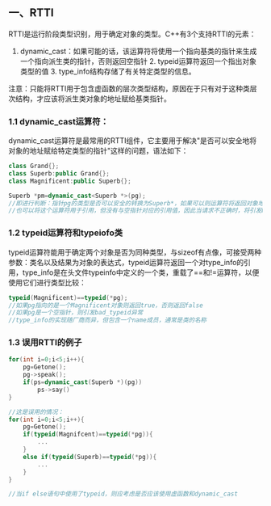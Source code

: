 ## 一、RTTI

​	RTTI是运行阶段类型识别，用于确定对象的类型。C++有3个支持RTTI的元素：

1.  dynamic_cast：如果可能的话，该运算符将使用一个指向基类的指针来生成一个指向派生类的指针，否则返回空指针
 		2. typeid运算符返回一个指出对象类型的值
     		3. type_info结构存储了有关特定类型的信息。

注意：只能将RTTI用于包含虚函数的层次类型结构，原因在于只有对于这种类层次结构，才应该将派生类对象的地址赋给基类指针。

### 1.1 dynamic_cast运算符：

​	dynamic_cast运算符是最常用的RTTI组件，它主要用于解决"是否可以安全地将对象的地址赋给特定类型的指针"这样的问题，语法如下：

```c++
class Grand{};
class Superb:public Grand{};
class Magnificent:public Superb{};

Superb *pm=dynamic_cast<Superb *>(pg);
//即进行判断：指针pg的类型是否可以安全的转换为Superb*，如果可以则运算符将返回对象地址，否则返回空指针
//也可以将这个运算符用于引用，但没有与空指针对应的引用值，因此当请求不正确时，将引发bad_cast异常
```

### 1.2 typeid运算符和typeiofo类

​	typeid运算符能用于确定两个对象是否为同种类型，与sizeof有点像，可接受两种参数：类名以及结果为对象的表达式，typeid运算符返回一个对type_info的引用，type_info是在头文件typeinfo中定义的一个类，重载了==和!=运算符，以便使用它们进行类型比较：

```c++
typeid(Magnificent)==typeid(*pg);
//如果pg指向的是一个Magnificent对象则返回true，否则返回false
//如果pg是一个空指针，则引发bad_typeid异常
//type_info的实现随厂商而异，但包含一个name成员，通常是类的名称
```

### 1.3 误用RTTI的例子

```c++
for(int i=0;i<5;i++){
    pg=Getone();
    pg->speak();
    if(ps=dynamic_cast(Superb *)(pg))
        ps->say()
}

//这是误用的情况：
for(int i=0;i<5;i++){
    pg=Getone();
    if(typeid(Magnifcent)==typeid(*pg)){
        ...
    }
    else if(typeid(Superb)==typeid(*pg)){
        ...
    }
}

//当if else语句中使用了typeid，则应考虑是否应该使用虚函数和dynamic_cast
```


